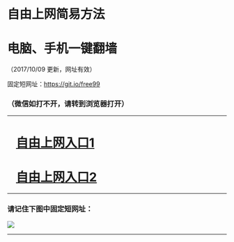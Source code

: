 ﻿# 自由上网简易方法

# 电脑、手机一键翻墙

（2017/10/09 更新，网址有效）

固定短网址：https://git.io/free99

### （微信如打不开，请转到浏览器打开）


***





# &nbsp;&nbsp; <a href="http://ft1165012938.fwq-tz-1001.info/fwqtz01.html?t=100900110353 " target="_blank">自由上网入口1</a>
# &nbsp;&nbsp; <a href="http://ft1559812801.fwq-tz-1002.info/fwqtz02.html?t=100900127904 " target="_blank">自由上网入口2</a>
***

### 请记住下图中固定短网址：

<img src="https://s3-us-west-2.amazonaws.com/fwq-1001/yjfq-20170905okok.png" /> 


***

